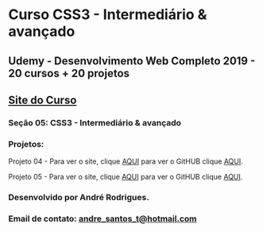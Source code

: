 # Curso CSS3 - Intermediário & avançado
## Udemy - Desenvolvimento Web Completo 2019 - 20 cursos + 20 projetos 
## [Site do Curso](https://www.udemy.com/course/web-completo/)

### Seção 05: CSS3 - Intermediário & avançado
### Projetos:

Projeto 04 - Para ver o site, clique [AQUI](https://munrramt.github.io/CSS3-Intermediario-Avancado/Projeto_04/index.html) para ver o GitHUB clique [AQUI](https://github.com/MunrraMT/CSS3-Intermediario-Avancado/tree/master/Projeto-04).

Projeto 05 - Para ver o site, clique [AQUI](https://munrramt.github.io/CSS3-Intermediario-Avancado/Projeto_05/index.html) para ver o GitHUB clique [AQUI](https://github.com/MunrraMT/CSS3-Intermediario-Avancado/tree/master/Projeto-05).



### Desenvolvido por André Rodrigues.
### Email de contato: andre_santos_t@hotmail.com

